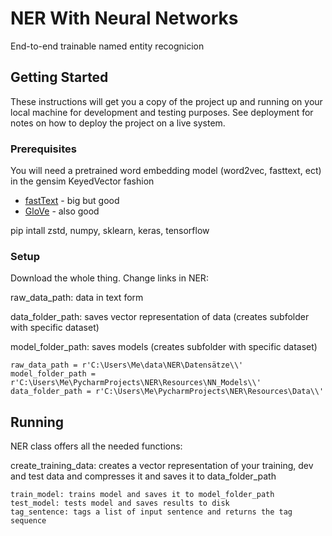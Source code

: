 # NER With Neural Networks

End-to-end trainable named entity recognicion

## Getting Started

These instructions will get you a copy of the project up and running on your local machine for development and testing purposes. See deployment for notes on how to deploy the project on a live system.

### Prerequisites

You will need a pretrained word embedding model (word2vec, fasttext, ect) in the gensim KeyedVector fashion

* [fastText](https://github.com/facebookresearch/fastText/blob/master/pretrained-vectors.md) - big but good
* [GloVe](https://nlp.stanford.edu/projects/glove/) - also good


pip intall zstd, numpy, sklearn, keras, tensorflow


### Setup

Download the whole thing. 
Change links in NER: 

raw_data_path: data in text form

data_folder_path: saves vector representation of data (creates subfolder with specific dataset)

model_folder_path: saves models (creates subfolder with specific dataset)


```
raw_data_path = r'C:\Users\Me\data\NER\Datensätze\\'
model_folder_path = r'C:\Users\Me\PycharmProjects\NER\Resources\NN_Models\\'
data_folder_path = r'C:\Users\Me\PycharmProjects\NER\Resources\Data\\'
```

## Running

NER class offers all the needed functions:

create_training_data: creates a vector representation of your training, dev and test data and compresses it and saves it to data_folder_path
```
train_model: trains model and saves it to model_folder_path
test_model: tests model and saves results to disk
tag_sentence: tags a list of input sentence and returns the tag sequence
```
